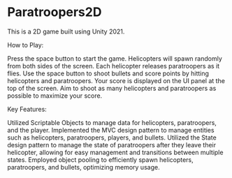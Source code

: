 # Paratroopers2D

This is a 2D game built using Unity 2021.

How to Play:

Press the space button to start the game.
Helicopters will spawn randomly from both sides of the screen.
Each helicopter releases paratroopers as it flies.
Use the space button to shoot bullets and score points by hitting helicopters and paratroopers.
Your score is displayed on the UI panel at the top of the screen.
Aim to shoot as many helicopters and paratroopers as possible to maximize your score.

Key Features:

Utilized Scriptable Objects to manage data for helicopters, paratroopers, and the player.
Implemented the MVC design pattern to manage entities such as helicopters, paratroopers, players, and bullets.
Utilized the State design pattern to manage the state of paratroopers after they leave their helicopter, allowing for easy management and transitions between multiple states.
Employed object pooling to efficiently spawn helicopters, paratroopers, and bullets, optimizing memory usage.